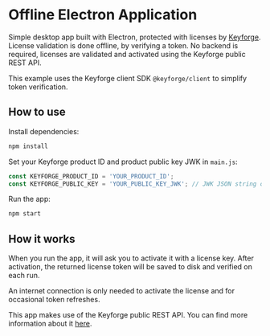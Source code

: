 # Offline Electron Application

Simple desktop app built with Electron, protected with licenses by [Keyforge](https://keyforge.dev). License validation is done offline, by verifying a token. No backend is required, licenses are validated and activated using the Keyforge public REST API.

This example uses the Keyforge client SDK `@keyforge/client` to simplify token verification.

## How to use

Install dependencies:

```bash
npm install
```

Set your Keyforge product ID and product public key JWK in `main.js`:

```js
const KEYFORGE_PRODUCT_ID = 'YOUR_PRODUCT_ID';
const KEYFORGE_PUBLIC_KEY = 'YOUR_PUBLIC_KEY_JWK'; // JWK JSON string or object
```

Run the app:

```bash
npm start
```

## How it works

When you run the app, it will ask you to activate it with a license key. After activation, the returned license token will be saved to disk and verified on each run.

An internet connection is only needed to activate the license and for occasional token refreshes.

This app makes use of the Keyforge public REST API. You can find more information about it [here](https://docs.keyforge.dev/api-reference/public).
